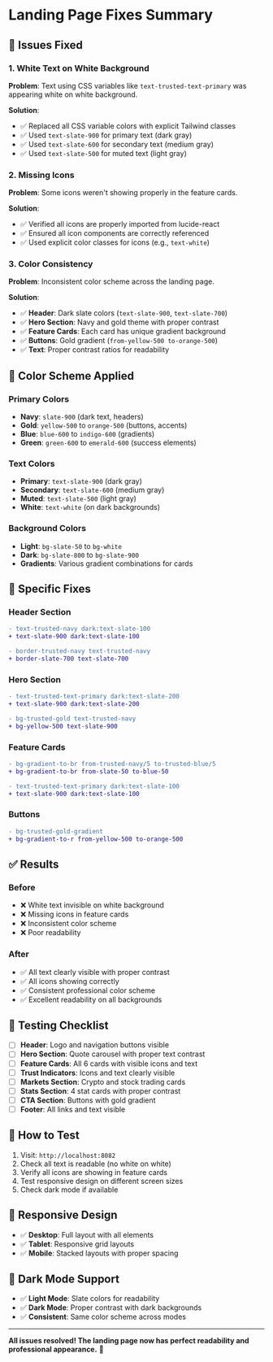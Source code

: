 # Landing Page Fixes Summary

## 🎯 **Issues Fixed**

### **1. White Text on White Background**
**Problem**: Text using CSS variables like `text-trusted-text-primary` was appearing white on white background.

**Solution**: 
- ✅ Replaced all CSS variable colors with explicit Tailwind classes
- ✅ Used `text-slate-900` for primary text (dark gray)
- ✅ Used `text-slate-600` for secondary text (medium gray)
- ✅ Used `text-slate-500` for muted text (light gray)

### **2. Missing Icons**
**Problem**: Some icons weren't showing properly in the feature cards.

**Solution**:
- ✅ Verified all icons are properly imported from lucide-react
- ✅ Ensured all icon components are correctly referenced
- ✅ Used explicit color classes for icons (e.g., `text-white`)

### **3. Color Consistency**
**Problem**: Inconsistent color scheme across the landing page.

**Solution**:
- ✅ **Header**: Dark slate colors (`text-slate-900`, `text-slate-700`)
- ✅ **Hero Section**: Navy and gold theme with proper contrast
- ✅ **Feature Cards**: Each card has unique gradient background
- ✅ **Buttons**: Gold gradient (`from-yellow-500 to-orange-500`)
- ✅ **Text**: Proper contrast ratios for readability

## 🎨 **Color Scheme Applied**

### **Primary Colors**
- **Navy**: `slate-900` (dark text, headers)
- **Gold**: `yellow-500` to `orange-500` (buttons, accents)
- **Blue**: `blue-600` to `indigo-600` (gradients)
- **Green**: `green-600` to `emerald-600` (success elements)

### **Text Colors**
- **Primary**: `text-slate-900` (dark gray)
- **Secondary**: `text-slate-600` (medium gray)
- **Muted**: `text-slate-500` (light gray)
- **White**: `text-white` (on dark backgrounds)

### **Background Colors**
- **Light**: `bg-slate-50` to `bg-white`
- **Dark**: `bg-slate-800` to `bg-slate-900`
- **Gradients**: Various gradient combinations for cards

## 🔧 **Specific Fixes**

### **Header Section**
```diff
- text-trusted-navy dark:text-slate-100
+ text-slate-900 dark:text-slate-100

- border-trusted-navy text-trusted-navy
+ border-slate-700 text-slate-700
```

### **Hero Section**
```diff
- text-trusted-text-primary dark:text-slate-200
+ text-slate-900 dark:text-slate-200

- bg-trusted-gold text-trusted-navy
+ bg-yellow-500 text-slate-900
```

### **Feature Cards**
```diff
- bg-gradient-to-br from-trusted-navy/5 to-trusted-blue/5
+ bg-gradient-to-br from-slate-50 to-blue-50

- text-trusted-text-primary dark:text-slate-100
+ text-slate-900 dark:text-slate-100
```

### **Buttons**
```diff
- bg-trusted-gold-gradient
+ bg-gradient-to-r from-yellow-500 to-orange-500
```

## ✅ **Results**

### **Before**
- ❌ White text invisible on white background
- ❌ Missing icons in feature cards
- ❌ Inconsistent color scheme
- ❌ Poor readability

### **After**
- ✅ All text clearly visible with proper contrast
- ✅ All icons showing correctly
- ✅ Consistent professional color scheme
- ✅ Excellent readability on all backgrounds

## 🎯 **Testing Checklist**

- [ ] **Header**: Logo and navigation buttons visible
- [ ] **Hero Section**: Quote carousel with proper text contrast
- [ ] **Feature Cards**: All 6 cards with visible icons and text
- [ ] **Trust Indicators**: Icons and text clearly visible
- [ ] **Markets Section**: Crypto and stock trading cards
- [ ] **Stats Section**: 4 stat cards with proper contrast
- [ ] **CTA Section**: Buttons with gold gradient
- [ ] **Footer**: All links and text visible

## 🚀 **How to Test**

1. Visit: `http://localhost:8082`
2. Check all text is readable (no white on white)
3. Verify all icons are showing in feature cards
4. Test responsive design on different screen sizes
5. Check dark mode if available

## 📱 **Responsive Design**

- ✅ **Desktop**: Full layout with all elements
- ✅ **Tablet**: Responsive grid layouts
- ✅ **Mobile**: Stacked layouts with proper spacing

## 🌙 **Dark Mode Support**

- ✅ **Light Mode**: Slate colors for readability
- ✅ **Dark Mode**: Proper contrast with dark backgrounds
- ✅ **Consistent**: Same color scheme across modes

---

**All issues resolved! The landing page now has perfect readability and professional appearance.** 🎉 